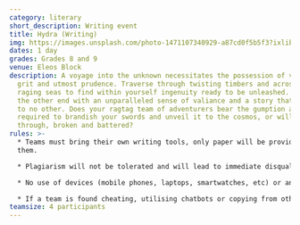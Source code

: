 ```yaml
---
category: literary
short_description: Writing event
title: Hydra (Writing)
img: https://images.unsplash.com/photo-1471107340929-a87cd0f5b5f3?ixlib=rb-4.0.3&ixid=M3wxMjA3fDB8MHxzZWFyY2h8MTd8fHdyaXRpbmd8ZW58MHx8MHx8fDA%3D&auto=format&fit=crop&w=900&q=60
dates: 1 day
grades: Grades 8 and 9
venue: Eleos Block
description: A voyage into the unknown necessitates the possession of valor,
  grit and utmost prudence. Traverse through twisting timbers and across the
  raging seas to find within yourself ingenuity ready to be unleashed. Come out
  the other end with an unparalleled sense of valiance and a story that compares
  to no other. Does your ragtag team of adventurers bear the gumption and genius
  required to brandish your swords and unveil it to the cosmos, or will you fall
  through, broken and battered?
rules: >-
  * Teams must bring their own writing tools, only paper will be provided to
  them.

  * Plagiarism will not be tolerated and will lead to immediate disqualification.

  * No use of devices (mobile phones, laptops, smartwatches, etc) or any external sources is allowed.

  * If a team is found cheating, utilising chatbots or copying from other teams, they will be disqualified immediately.
teamsize: 4 participants
---
```

